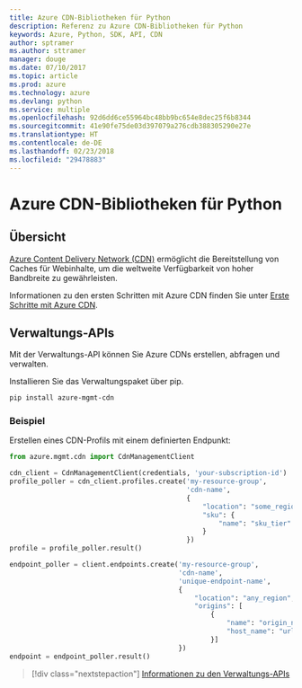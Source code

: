 ```yaml
---
title: Azure CDN-Bibliotheken für Python
description: Referenz zu Azure CDN-Bibliotheken für Python
keywords: Azure, Python, SDK, API, CDN
author: sptramer
ms.author: sttramer
manager: douge
ms.date: 07/10/2017
ms.topic: article
ms.prod: azure
ms.technology: azure
ms.devlang: python
ms.service: multiple
ms.openlocfilehash: 92d6dd6ce55964bc48bb9bc654e8dec25f6b8344
ms.sourcegitcommit: 41e90fe75de03d397079a276cdb388305290e27e
ms.translationtype: HT
ms.contentlocale: de-DE
ms.lasthandoff: 02/23/2018
ms.locfileid: "29478883"
---
```

# <a name="azure-cdn-libraries-for-python"></a>Azure CDN-Bibliotheken für Python

## <a name="overview"></a>Übersicht

[Azure Content Delivery Network (CDN)](https://docs.microsoft.com/en-us/azure/cdn/cdn-overview) ermöglicht die Bereitstellung von Caches für Webinhalte, um die weltweite Verfügbarkeit von hoher Bandbreite zu gewährleisten.

Informationen zu den ersten Schritten mit Azure CDN finden Sie unter [Erste Schritte mit Azure CDN](https://docs.microsoft.com/en-us/azure/cdn/cdn-create-new-endpoint).

## <a name="management-apis"></a>Verwaltungs-APIs

Mit der Verwaltungs-API können Sie Azure CDNs erstellen, abfragen und verwalten.

Installieren Sie das Verwaltungspaket über pip.

```bash
pip install azure-mgmt-cdn
```

### <a name="example"></a>Beispiel

Erstellen eines CDN-Profils mit einem definierten Endpunkt:

```python
from azure.mgmt.cdn import CdnManagementClient

cdn_client = CdnManagementClient(credentials, 'your-subscription-id')
profile_poller = cdn_client.profiles.create('my-resource-group',
                                            'cdn-name',
                                            {
                                                "location": "some_region", 
                                                "sku": {
                                                    "name": "sku_tier"
                                                } 
                                            })
profile = profile_poller.result()

endpoint_poller = client.endpoints.create('my-resource-group',
                                          'cdn-name',
                                          'unique-endpoint-name', 
                                          { 
                                              "location": "any_region", 
                                              "origins": [
                                                  {
                                                      "name": "origin_name", 
                                                      "host_name": "url"
                                                  }]
                                          })
endpoint = endpoint_poller.result()
```

> [!div class="nextstepaction"]
> [Informationen zu den Verwaltungs-APIs](/python/api/overview/azure/cdn/management)
